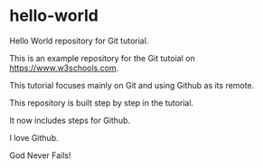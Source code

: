# hello-world

Hello World repository for Git tutorial.

This is an example repository for the Git tutoial on https://www.w3schools.com.

This tutorial focuses mainly on Git and using Github as its remote.

This repository is built step by step in the tutorial.

It now includes steps for Github.

I love Github.

God Never Fails!
